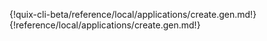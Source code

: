 {!quix-cli-beta/reference/local/applications/create.gen.md!}
{!reference/local/applications/create.gen.md!}